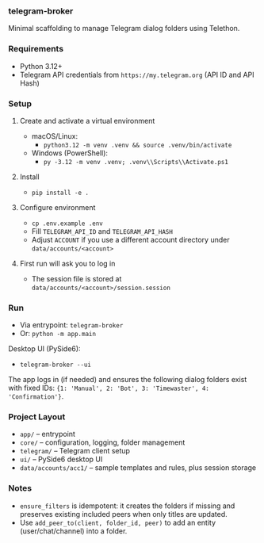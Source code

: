 ### telegram-broker

Minimal scaffolding to manage Telegram dialog folders using Telethon.

### Requirements

- Python 3.12+
- Telegram API credentials from `https://my.telegram.org` (API ID and API Hash)

### Setup

1. Create and activate a virtual environment
   - macOS/Linux:
     - `python3.12 -m venv .venv && source .venv/bin/activate`
   - Windows (PowerShell):
     - `py -3.12 -m venv .venv; .venv\\Scripts\\Activate.ps1`

2. Install
   - `pip install -e .`

3. Configure environment
   - `cp .env.example .env`
   - Fill `TELEGRAM_API_ID` and `TELEGRAM_API_HASH`
   - Adjust `ACCOUNT` if you use a different account directory under `data/accounts/<account>`

4. First run will ask you to log in
   - The session file is stored at `data/accounts/<account>/session.session`

### Run

- Via entrypoint: `telegram-broker`
- Or: `python -m app.main`

Desktop UI (PySide6):
- `telegram-broker --ui`

The app logs in (if needed) and ensures the following dialog folders exist with fixed IDs:
`{1: 'Manual', 2: 'Bot', 3: 'Timewaster', 4: 'Confirmation'}`.

### Project Layout

- `app/` – entrypoint
- `core/` – configuration, logging, folder management
- `telegram/` – Telegram client setup
- `ui/` – PySide6 desktop UI
- `data/accounts/acc1/` – sample templates and rules, plus session storage

### Notes

- `ensure_filters` is idempotent: it creates the folders if missing and preserves existing included peers when only titles are updated.
- Use `add_peer_to(client, folder_id, peer)` to add an entity (user/chat/channel) into a folder.


